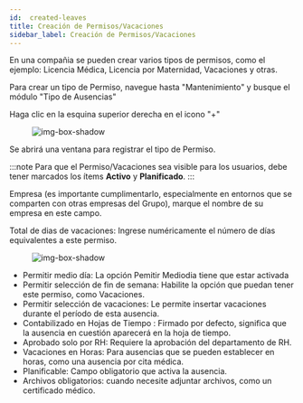 ```yaml
---
id:  created-leaves
title: Creación de Permisos/Vacaciones
sidebar_label: Creación de Permisos/Vacaciones
---
```


En una compañia se pueden crear varios tipos de permisos, como el ejemplo: Licencia Médica, Licencia por Maternidad, Vacaciones y otras.

Para crear un tipo de Permiso, navegue hasta "Mantenimiento" y busque el módulo "Tipo de Ausencias"

Haga clic en la esquina superior derecha en el icono "+"


<figure>

![img-box-shadow](/img/university/maintenance/created_leaves1.png)
</figure>


Se abrirá una ventana para registrar el tipo de Permiso.

:::note
Para que el Permiso/Vacaciones sea visible para los usuarios, debe tener marcados los ítems **Activo** y **Planificado**.
:::


 Empresa (es importante cumplimentarlo, especialmente en entornos que se comparten con otras empresas del Grupo), marque el nombre de su empresa en este 
 campo.

 Total de dias de vacaciones: Ingrese numéricamente el número de días equivalentes a este permiso.


 <figure>

![img-box-shadow](/img/university/maintenance/created_leaves2.png)
</figure>

- Permitir medio día: La opción Pemitir Mediodia tiene que estar activada
- Permitir selección de fin de semana: Habilite la opción que puedan tener este permiso, como Vacaciones.
- Permitir selección de vacaciones: Le permite insertar vacaciones durante el período de esta ausencia.
- Contabilizado en Hojas de Tiempo : Firmado por defecto, significa que la ausencia en cuestión aparecerá en la hoja de tiempo.
- Aprobado solo por RH: Requiere la aprobación del departamento de RH.
- Vacaciones en Horas: Para ausencias que se pueden establecer en horas, como una ausencia por cita médica.
- Planificable: Campo obligatorio que activa la ausencia.
- Archivos obligatorios: cuando necesite adjuntar archivos, como un certificado médico.